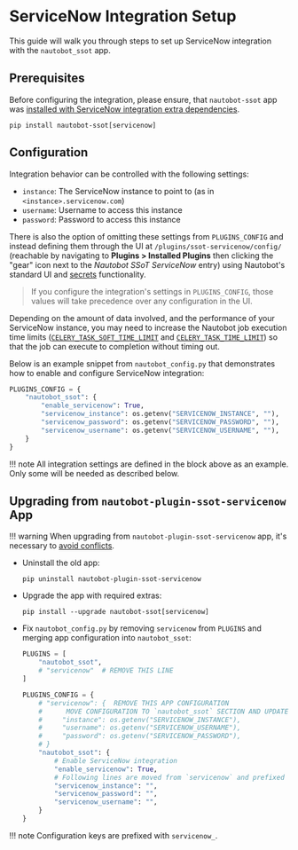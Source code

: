 # ServiceNow Integration Setup

This guide will walk you through steps to set up ServiceNow integration with the `nautobot_ssot` app.

## Prerequisites

Before configuring the integration, please ensure, that `nautobot-ssot` app was [installed with ServiceNow integration extra dependencies](../install.md#install-guide).

```shell
pip install nautobot-ssot[servicenow]
```

## Configuration

Integration behavior can be controlled with the following settings:

- `instance`: The ServiceNow instance to point to (as in `<instance>.servicenow.com`)
- `username`: Username to access this instance
- `password`: Password to access this instance

There is also the option of omitting these settings from `PLUGINS_CONFIG` and instead defining them through the UI at `/plugins/ssot-servicenow/config/` (reachable by navigating to **Plugins > Installed Plugins** then clicking the "gear" icon next to the *Nautobot SSoT ServiceNow* entry) using Nautobot's standard UI and [secrets](https://nautobot.readthedocs.io/en/stable/core-functionality/secrets/) functionality.

> If you configure the integration's settings in `PLUGINS_CONFIG`, those values will take precedence over any configuration in the UI.

Depending on the amount of data involved, and the performance of your ServiceNow instance, you may need to increase the Nautobot job execution time limits ([`CELERY_TASK_SOFT_TIME_LIMIT`](https://nautobot.readthedocs.io/en/stable/configuration/optional-settings/#celery_task_soft_time_limit) and [`CELERY_TASK_TIME_LIMIT`](https://nautobot.readthedocs.io/en/stable/configuration/optional-settings/#celery_task_time_limit)) so that the job can execute to completion without timing out.

Below is an example snippet from `nautobot_config.py` that demonstrates how to enable and configure ServiceNow integration:

```python
PLUGINS_CONFIG = {
    "nautobot_ssot": {
        "enable_servicenow": True,
        "servicenow_instance": os.getenv("SERVICENOW_INSTANCE", ""),
        "servicenow_password": os.getenv("SERVICENOW_PASSWORD", ""),
        "servicenow_username": os.getenv("SERVICENOW_USERNAME", ""),
    }
}
```

!!! note
    All integration settings are defined in the block above as an example. Only some will be needed as described below.

## Upgrading from `nautobot-plugin-ssot-servicenow` App

!!! warning
    When upgrading from `nautobot-plugin-ssot-servicenow` app, it's necessary to [avoid conflicts](../upgrade.md#potential-apps-conflicts).

- Uninstall the old app:
    ```shell
    pip uninstall nautobot-plugin-ssot-servicenow
    ```
- Upgrade the app with required extras:
    ```shell
    pip install --upgrade nautobot-ssot[servicenow]
    ```
- Fix `nautobot_config.py` by removing `servicenow` from `PLUGINS` and merging app configuration into `nautobot_ssot`:
    ```python
    PLUGINS = [
        "nautobot_ssot",
        # "servicenow"  # REMOVE THIS LINE
    ]

    PLUGINS_CONFIG = {
        # "servicenow": {  REMOVE THIS APP CONFIGURATION
        #      MOVE CONFIGURATION TO `nautobot_ssot` SECTION AND UPDATE KEYS
        #     "instance": os.getenv("SERVICENOW_INSTANCE"),
        #     "username": os.getenv("SERVICENOW_USERNAME"),
        #     "password": os.getenv("SERVICENOW_PASSWORD"),
        # }
        "nautobot_ssot": {
            # Enable ServiceNow integration
            "enable_servicenow": True,
            # Following lines are moved from `servicenow` and prefixed with `servicenow_`
            "servicenow_instance": "",
            "servicenow_password": "",
            "servicenow_username": "",
        }
    }
    ```

!!! note
    Configuration keys are prefixed with `servicenow_`.
